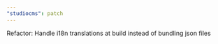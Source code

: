 ```yaml
---
"studiocms": patch
---
```


Refactor: Handle i18n translations at build instead of bundling json files
